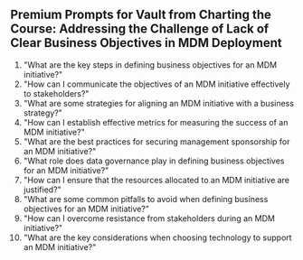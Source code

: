 ## Premium Prompts for Vault from Charting the Course: Addressing the Challenge of Lack of Clear Business Objectives in MDM Deployment

1. "What are the key steps in defining business objectives for an MDM initiative?"
2. "How can I communicate the objectives of an MDM initiative effectively to stakeholders?"
3. "What are some strategies for aligning an MDM initiative with a business strategy?"
4. "How can I establish effective metrics for measuring the success of an
MDM initiative?"
5. "What are the best practices for securing management sponsorship for an MDM initiative?"
6. "What role does data governance play in defining business objectives for an MDM initiative?"
7. "How can I ensure that the resources allocated to an MDM initiative are justified?"
8. "What are some common pitfalls to avoid when defining business objectives for an MDM initiative?"
9. "How can I overcome resistance from stakeholders during an MDM initiative?"
10. "What are the key considerations when choosing technology to support an MDM initiative?"